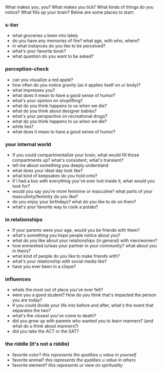 What makes you, you? What makes you tick? What kinds of things do you notice? What fills up your brain? Below are some places to start:

### s-tier
- what groceries u been into lately
- do you have any memories of fire? what age, with who, where?
- in what instances do you like to be perceived?
- what's your favorite book?
- what question do you want to be asked?

### perception-check
- can you visualize a red apple?
- how often do you notice gravity (as it applies itself on ur body)?
- what impresses you?
- what does it mean to have a good sense of humor?
- what's your opinion on shoplifting?
- what do you think happens to us when we die?
- what do you think about designer babies?
- what's your perspective on recreational drugs?
- what do you think happens to us when we die?
- white lies?
- what does it mean to have a good sense of humor?

### your internal world
- If you could compartmentalize your brain, what would fill those compartments up? what's consistent, what's transient? 
- tell me about something you deeply understand
- what does your ideal day look like?
- what kind of keepsakes do you hold onto?
- if I had a box with everything you've ever lost inside it, what would you look for?
- would you say you're more feminine or masculine? what parts of your masculinity/feminity do you like?
- do you enjoy your birthdays? what do you like to do on them?
- what's your favorite way to cook a potato?

### in relationships
- if your parents were your age, would you be friends with them?
- what's something you hope people notice about you?
- what do you like about your relationships (in general) with men/women?
- how enmeshed is/was your partner in your community? what about you in theirs?
- what kind of people do you like to make friends with?
- what's your relationship with social media like?
- have you ever been in a clique?

### influences
- whats the most out of place you've ever felt?
- were you a good student? How do you think that's impacted the person you are today?
- if you could divide your life into before and after, what's the event that separates the two?
- what's the closest you've come to death?
- did you grow up with parents who wanted you to learn manners? (and what do u think about manners?)
- did you take the ACT or the SAT?

### the riddle (it's not a riddle)
- favorite color? *this represents the qualities u value in yourself*
- favorite animal? *this represents the qualities u value in others*
- favorite element? *this represents ur view on spirituality*















